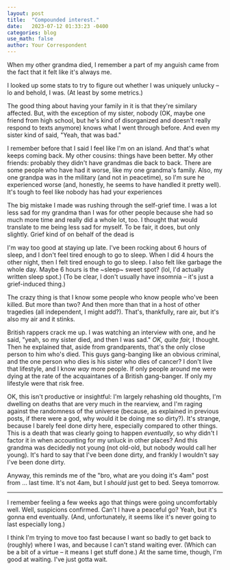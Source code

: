 ```yaml
---
layout: post
title:  "Compounded interest."
date:   2023-07-12 01:33:23 -0400
categories: blog
use_math: false
author: Your Correspondent
---
```


When my other grandma died, I remember a part of my anguish came from the fact that it felt like it's always me.

I looked up some stats to try to figure out whether I was uniquely unlucky &ndash; lo and behold, I was. (At least by some metrics.)

The good thing about having your family in it is that they're similary affected. But, with the exception of my sister, nobody (OK, maybe one friend from high school, but he's kind of disorganized and doesn't really respond to texts anymore) knows what I went through before. And even my sister kind of said, "Yeah, that was bad."

I remember before that I said I feel like I'm on an island. And that's what keeps coming back. My other cousins: things have been better. My other friends: probably they didn't have grandmas die back to back. There are some people who have had it worse, like my one grandma's family. Also, my one grandpa was in the military (and not in peacetime), so I'm sure he experienced worse (and, honestly, he seems to have handled it pretty well). It's tough to feel like nobody has had your experiences 

The big mistake I made was rushing through the self-grief time. I was a lot less sad for my grandma than I was for other people because she had so much more time and really did a whole lot, too. I thought that would translate to me being less sad for myself. To be fair, it does, but only slightly. Grief kind of on behalf of the dead is 

I'm way too good at staying up late. I've been rocking about 6 hours of sleep, and I don't feel tired enough to go to sleep. When I did 4 hours the other night, then I felt tired enough to go to sleep. I also felt like garbage the whole day. Maybe 6 hours is the ~sleep~ sweet spot? (lol, I'd actually written sleep spot.) (To be clear, I don't usually have insomnia &ndash; it's just a grief-induced thing.)


The crazy thing is that I know some people who know people who've been killed. But more than two? And then more than that in a host of other tragedies (all independent, I might add?). That's, thankfully, rare air, but it's also my air and it stinks.

British rappers crack me up. I was watching an interview with one, and he said, "yeah, so my sister died, and then I was sad." _OK, quite fair,_ I thought. Then he explained that, aside from grandparents, that's the only close person to him who's died. This guys gang-banging like an obvious criminal, and the one person who dies is his sister who dies of cancer? I don't live that lifestyle, and I know _way_ more people. If only people around me were dying at the rate of the acquaintanes of a British gang-banger. If only my lifestyle were that risk free.

OK, this isn't productive or insightful: I'm largely rehashing old thoughts, I'm dwelling on deaths that are very much in the rearview, and I'm raging against the randomness of the universe (because, as explained in previous posts, if there were a god, why would it be doing me so dirty?). It's strange, because I barely feel done dirty here, especially compared to other things. This is a death that was clearly going to happen _eventually_, so why didn't I factor it in when accounting for my unluck in other places? And this grandma was decidedly not young (not old-old, but nobody would call her young). It's hard to say that I've been done dirty, and frankly I wouldn't say I've been done dirty. 

Anyway, this reminds me of the "bro, what are you doing it's 4am" post from ... last time. It's not 4am, but I *should* just get to bed. Seeya tomorrow.

---

I remember feeling a few weeks ago that things were going uncomfortably well. Well, suspicions confirmed. Can't I have a peaceful go? Yeah, but it's gonna end eventually. (And, unfortunately, it seems like it's never going to last especially long.)

I think I'm trying to move too fast because I want so badly to get back to (roughly) where I was, and because I can't stand waiting ever. (Which can be a bit of a virtue &ndash; it means I get stuff done.) At the same time, though, I'm good at waiting. I've just gotta wait.


